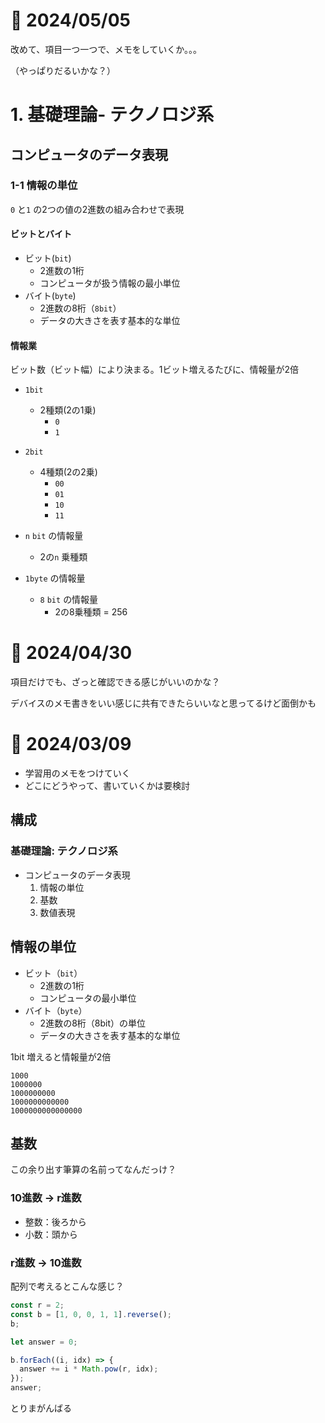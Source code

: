 # 📝 2024/05/05

改めて、項目一つ一つで、メモをしていくか。。。

（やっぱりだるいかな？）


# 1. 基礎理論- テクノロジ系

## コンピュータのデータ表現

### 1-1 情報の単位


`0` と`1` の2つの値の2進数の組み合わせで表現


#### ビットとバイト

- ビット(`bit`)
  - 2進数の1桁
  - コンピュータが扱う情報の最小単位
- バイト(`byte`)
  - 2進数の8桁（`8bit`）
  - データの大きさを表す基本的な単位

#### 情報業

ビット数（ビット幅）により決まる。1ビット増えるたびに、情報量が2倍

- `1bit`
  - 2種類(2の1乗)
    - `0`
    - `1`
- `2bit`
  - 4種類(2の2乗)
    - `00`
    - `01`
    - `10`
    - `11`

- `n` `bit` の情報量
  - 2の`n` 乗種類
- `1byte` の情報量
  - `8` `bit` の情報量
    - 2の8乗種類 = 256




# 📝 2024/04/30

項目だけでも、ざっと確認できる感じがいいのかな？

デバイスのメモ書きをいい感じに共有できたらいいなと思ってるけど面倒かも

# 📝 2024/03/09

- 学習用のメモをつけていく
- どこにどうやって、書いていくかは要検討

## 構成

### 基礎理論: テクノロジ系

- コンピュータのデータ表現
  1. 情報の単位
  2. 基数
  3. 数値表現

## 情報の単位

- ビット（`bit`）
  - 2進数の1桁
  - コンピュータの最小単位
- バイト（`byte`）
  - 2進数の8桁（8bit）の単位
  - データの大きさを表す基本的な単位

1bit 増えると情報量が2倍

```
1000
1000000
1000000000
1000000000000
1000000000000000
```

## 基数

この余り出す筆算の名前ってなんだっけ？

### 10進数 -> r進数

- 整数：後ろから
- 小数：頭から

### r進数 -> 10進数

配列で考えるとこんな感じ？

``` .js
const r = 2;
const b = [1, 0, 0, 1, 1].reverse();
b;

let answer = 0;

b.forEach((i, idx) => {
  answer += i * Math.pow(r, idx);
});
answer;
```

とりまがんばる

